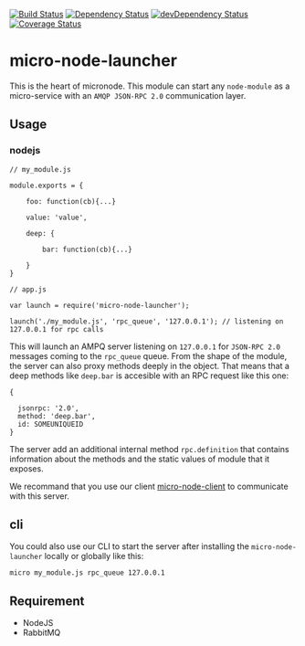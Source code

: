 [![Build Status](https://travis-ci.org/micro-node/launcher.svg)](http://travis-ci.org/micro-node/launcher)
[![Dependency Status](https://david-dm.org/micro-node/launcher.svg)](https://david-dm.org/micro-node/launcher)
[![devDependency Status](https://david-dm.org/micro-node/launcher/dev-status.svg)](https://david-dm.org/micro-node/launcher#info=devDependencies)
[![Coverage Status](https://coveralls.io/repos/github/micro-node/launcher/badge.svg?branch=master)](https://coveralls.io/github/micro-node/launcher?branch=master)
# micro-node-launcher

This is the heart of micronode. This module can start any `node-module` as a micro-service with an `AMQP JSON-RPC 2.0` communication layer.


## Usage

### nodejs

```
// my_module.js

module.exports = {
    
    foo: function(cb){...}
           
    value: 'value',
    
    deep: {
    
        bar: function(cb){...}
    
    }
}

```

```
// app.js

var launch = require('micro-node-launcher');

launch('./my_module.js', 'rpc_queue', '127.0.0.1'); // listening on 127.0.0.1 for rpc calls

```

This will launch an AMPQ server listening on `127.0.0.1` for `JSON-RPC 2.0` messages coming to the `rpc_queue` queue. 
From the shape of the module, the server can also proxy methods deeply in the object.
That means that a deep methods like `deep.bar` is accesible with an RPC request like this one:
```
{
   
  jsonrpc: '2.0',
  method: 'deep.bar',
  id: SOMEUNIQUEID
}
```

The server add an additional internal method `rpc.definition` that contains information about the methods and the static values of module that it exposes. 

We recommand that you use our client [micro-node-client](https://github.com/micro-node/client) to communicate with this server.

## cli

You could also use our CLI to start the server after installing the `micro-node-launcher` locally or globally like this:

```
micro my_module.js rpc_queue 127.0.0.1

```

## Requirement

- NodeJS
- RabbitMQ


